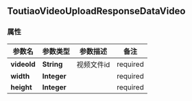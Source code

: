 <a name="ToutiaoVideoUploadResponseDataVideo"></a>
## ToutiaoVideoUploadResponseDataVideo
### 属性
参数名 | 参数类型 | 参数描述 | 备注
------------ | ------------- | ------------- | -------------
**videoId** | **String** | 视频文件id |  required 
**width** | **Integer** |  |  required 
**height** | **Integer** |  |  required 




